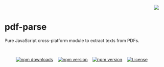 <p align="right">
<a href="https://www.npmjs.com/package/pdf-parse"><img src="https://nodei.co/npm/pdf-parse.svg?data=d"></a>
</p>

# pdf-parse
Pure JavaScript cross-platform module to extract texts from PDFs.

<div align="center">
&nbsp;

[![npm downloads](https://img.shields.io/npm/dt/pdf-parse?style=plastic&color=EBEBEB)](https://www.npmjs.com/package/pdf-parse)&nbsp;&nbsp;&nbsp;
[![npm version](https://img.shields.io/npm/v/pdf-parse?style=plastic&label=npm&labelColor=B9B9B9v&color=EBEBEB)](https://www.npmjs.com/package/pdf-parse)&nbsp;&nbsp;&nbsp;
[![npm version](https://img.shields.io/node/v/pdf-parse?style=plastic&label=node&color=EBEBEB)](https://www.npmjs.com/package/pdf-parse)&nbsp;&nbsp;&nbsp;
[![License](https://img.shields.io/npm/l/pdf-parse?style=plastic&label=license&color=EBEBEB)](https://www.npmjs.com/package/pdf-parse)

</div>

